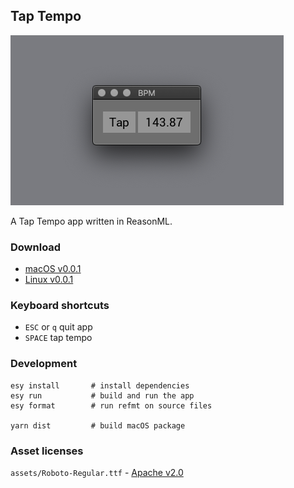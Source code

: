 ## Tap Tempo

![Tap tempo screenshot][0]

A Tap Tempo app written in ReasonML.


### Download
- [macOS v0.0.1][1]
- [Linux v0.0.1][2]


### Keyboard shortcuts
- `ESC` or `q` quit app
- `SPACE` tap tempo


### Development

```
esy install       # install dependencies
esy run           # build and run the app
esy format        # run refmt on source files

yarn dist         # build macOS package
```


### Asset licenses
`assets/Roboto-Regular.ttf` - [Apache v2.0][3]


[0]: ./assets/screenshot.png
[1]: https://github.com/rudolfs/tap-bpm/releases/download/v0.0.1/TapBPM.dmg
[2]: https://github.com/rudolfs/tap-bpm/releases/download/v0.0.1/TapBPM-x86_64.AppImage
[3]: https://www.fontsquirrel.com/license/roboto
